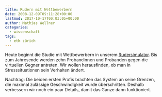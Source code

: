 ```yaml
---
title: Rudern mit Wettbewerbern
date: 2008-12-09T09:11:28+00:00
lastmod: 2017-10-17T00:03:05+00:00
author: Mathias Wellner
categories:
  - wissenschaft
tags:
  - eth zürich
---
```

Heute beginnt die Studie mit Wettbewerbern in unserem [Rudersimulator](http://www.sms.hest.ethz.ch/research/current-research-projects/robot-assisted-training-in-sports.html). Bis zum Jahresende werden zehn Probandinnen und Probanden gegen die virtuellen Gegner antreten. Wir wollen herausfinden, ob man in Stresssituationen sein Verhalten ändert.

Nachtrag: Die beiden ersten Profis brachten das System an seine Grenzen, die maximal zulässige Geschwindigkeit wurde überschritten. Deshalb verbessern wir noch ein paar Details, damit das Ganze dann funktioniert.
